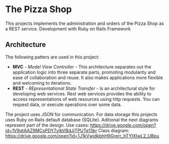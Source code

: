 # The Pizza Shop

This projects implements the administration and orders of the Pizza Shop as a REST service. Development with Ruby on Rails Framework

## Architecture

The following patters are used in this project:

* **MVC** - *Model View Controller* - This architecture separates out the application logic into three separate parts, promoting modularity and ease of collaboration and reuse. It also makes applications more flexible and welcoming to iterations.
* **REST** - *REpresentational State Transfer* -  Is an architectural style for developing web services. Rest web services provides the ability to access representations of web resources using http requests. You can request data, or execute operations over some data.

The project uses JSON for communication.
For data storage this projects uses Ruby on Rails default database (SQLite).
Aditional the next diagrams represent part of the design.
Use cases: https://drive.google.com/open?id=1V9qtAAZ9MCsPDY7ylbVBdJjTPUTe13kr
Class diagram: https://drive.google.com/open?id=1J1kVwjdkbhH9Grerr_hTYIXIwL2_UBpu
